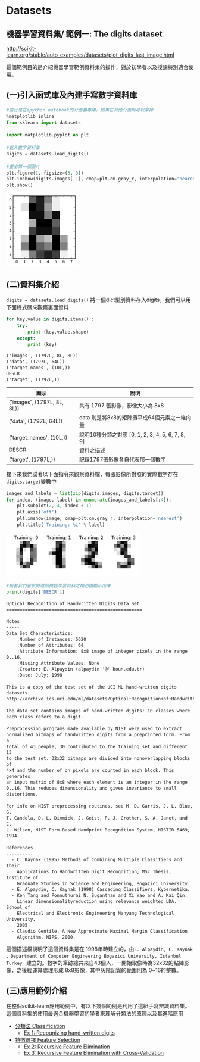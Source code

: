 
# Datasets

## 機器學習資料集/ 範例一: The digits dataset


http://scikit-learn.org/stable/auto_examples/datasets/plot_digits_last_image.html

這個範例目的是介紹機器學習範例資料集的操作，對於初學者以及授課特別適合使用。

## (一)引入函式庫及內建手寫數字資料庫


```python
#這行是在ipython notebook的介面裏專用，如果在其他介面則可以拿掉
%matplotlib inline
from sklearn import datasets

import matplotlib.pyplot as plt

#載入數字資料集
digits = datasets.load_digits()

#畫出第一個圖片
plt.figure(1, figsize=(3, 3))
plt.imshow(digits.images[-1], cmap=plt.cm.gray_r, interpolation='nearest')
plt.show()
```


![png](ex1_fig1.png)


## (二)資料集介紹
`digits = datasets.load_digits()` 將一個dict型別資料存入digits，我們可以用下面程式碼來觀察裏面資料


```python
for key,value in digits.items() :
    try:
        print (key,value.shape)
    except:
        print (key)

```

    ('images', (1797L, 8L, 8L))
    ('data', (1797L, 64L))
    ('target_names', (10L,))
    DESCR
    ('target', (1797L,))


| 顯示 | 說明 |
| -- | -- |
| ('images', (1797L, 8L, 8L))| 共有 1797 張影像，影像大小為 8x8 |
| ('data', (1797L, 64L)) | data 則是將8x8的矩陣攤平成64個元素之一維向量 |
| ('target_names', (10L,)) | 說明10種分類之對應 [0, 1, 2, 3, 4, 5, 6, 7, 8, 9] |
| DESCR | 資料之描述 |
| ('target', (1797L,))| 記錄1797張影像各自代表那一個數字 |

接下來我們試著以下面指令來觀察資料檔，每張影像所對照的實際數字存在`digits.target`變數中


```python
images_and_labels = list(zip(digits.images, digits.target))
for index, (image, label) in enumerate(images_and_labels[:4]):
    plt.subplot(2, 4, index + 1)
    plt.axis('off')
    plt.imshow(image, cmap=plt.cm.gray_r, interpolation='nearest')
    plt.title('Training: %i' % label)
```


![png](ex1_fig2.png)



```python
#接著我們嘗試將這個機器學習資料之描述檔顯示出來
print(digits['DESCR'])
```

    Optical Recognition of Handwritten Digits Data Set
    ===================================================

    Notes
    -----
    Data Set Characteristics:
        :Number of Instances: 5620
        :Number of Attributes: 64
        :Attribute Information: 8x8 image of integer pixels in the range 0..16.
        :Missing Attribute Values: None
        :Creator: E. Alpaydin (alpaydin '@' boun.edu.tr)
        :Date: July; 1998

    This is a copy of the test set of the UCI ML hand-written digits datasets
    http://archive.ics.uci.edu/ml/datasets/Optical+Recognition+of+Handwritten+Digits

    The data set contains images of hand-written digits: 10 classes where
    each class refers to a digit.

    Preprocessing programs made available by NIST were used to extract
    normalized bitmaps of handwritten digits from a preprinted form. From a
    total of 43 people, 30 contributed to the training set and different 13
    to the test set. 32x32 bitmaps are divided into nonoverlapping blocks of
    4x4 and the number of on pixels are counted in each block. This generates
    an input matrix of 8x8 where each element is an integer in the range
    0..16. This reduces dimensionality and gives invariance to small
    distortions.

    For info on NIST preprocessing routines, see M. D. Garris, J. L. Blue, G.
    T. Candela, D. L. Dimmick, J. Geist, P. J. Grother, S. A. Janet, and C.
    L. Wilson, NIST Form-Based Handprint Recognition System, NISTIR 5469,
    1994.

    References
    ----------
      - C. Kaynak (1995) Methods of Combining Multiple Classifiers and Their
        Applications to Handwritten Digit Recognition, MSc Thesis, Institute of
        Graduate Studies in Science and Engineering, Bogazici University.
      - E. Alpaydin, C. Kaynak (1998) Cascading Classifiers, Kybernetika.
      - Ken Tang and Ponnuthurai N. Suganthan and Xi Yao and A. Kai Qin.
        Linear dimensionalityreduction using relevance weighted LDA. School of
        Electrical and Electronic Engineering Nanyang Technological University.
        2005.
      - Claudio Gentile. A New Approximate Maximal Margin Classification
        Algorithm. NIPS. 2000.



這個描述檔說明了這個資料集是在 1998年時建立的，由`E. Alpaydin, C. Kaynak ，Department of Computer Engineering
Bogazici University, Istanbul Turkey ` 建立的。數字的筆跡總共來自43個人，一開始取像時為32x32的點陣影像，之後經運算處理形成 8x8影像，其中灰階記錄的範圍則為 0~16的整數。

## (三)應用範例介紹
在整個scikit-learn應用範例中，有以下幾個範例是利用了這組手寫辨識資料集。這個資料集的使用最適合機器學習初學者來理解分類法的原理以及其進階應用

 * [分類法 Classification](Classification/Classification.md)
   * [Ex 1: Recognizing hand-written digits](Classification/ex1_Recognizing_hand-written_digits.md)
 * [特徵選擇 Feature Selection](Feature_Selection/intro.md)
   * [Ex 2: Recursive Feature Elimination](Feature_Selection/ex2_Recursive_feature_elimination.md)
   * [Ex 3: Recursive Feature Elimination with Cross-Validation](Feature_Selection/ex3_rfe_crossvalidation__md.md)


```python

```
